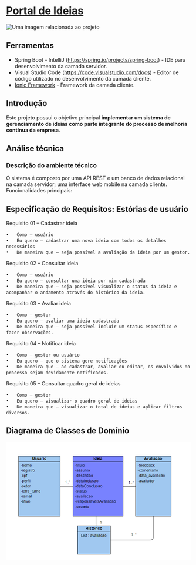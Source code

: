 # [Portal de Ideias](alanserafim.github.io/portaldeideias/)

<fig>
<img src="https://rockcontent.com/br/wp-content/uploads/sites/2/elementor/thumbs/modelo-de-projeto-p2he6clp7uhmwqd16ikv9jgz30a5liixoon908hej0.png" alt="Uma imagem relacionada ao projeto">
</fig>

## Ferramentas

* Spring Boot - IntelliJ (https://spring.io/projects/spring-boot) - IDE para desenvolvimento da camada servidor.
* Visual Studio Code (https://code.visualstudio.com/docs) - Editor de código utilizado no desenvolvimento da camada cliente.
* [Ionic Framework](https://ionicframework.com/) - Framework da camada cliente.

## Introdução

Este projeto possui o objetivo principal **implementar um sistema de gerenciamento de ideias como parte integrante do processo de melhoria contínua da empresa**.  


## Análise técnica

### Descrição do ambiente técnico

O sistema é composto por uma API REST e um banco de dados relacional na camada servidor; uma interface web mobile na camada cliente. Funcionalidades principais:

## Especificação de Requisitos: Estórias de usuário

Requisito 01 – Cadastrar ideia

    •	Como – usuário 
    •	Eu quero – cadastrar uma nova ideia com todos os detalhes necessários 
    •	De maneira que – seja possível a avaliação da ideia por um gestor.

Requisito 02 – Consultar ideia

    •	Como – usuário 
    •	Eu quero – consultar uma ideia por mim cadastrada 
    •	De maneira que – seja possível visualizar o status da ideia e acompanhar o andamento através do histórico da ideia.

Requisito 03 – Avaliar ideia

    •	Como – gestor 
    •	Eu quero – avaliar uma ideia cadastrada 
    •	De maneira que – seja possível incluir um status específico e fazer observações.

Requisito 04 – Notificar ideia

    •	Como – gestor ou usuário
    •	Eu quero – que o sistema gere notificações
    •	De maneira que – ao cadastrar, avaliar ou editar, os envolvidos no processo sejam devidamente notificados. 

Requisito 05 – Consultar quadro geral de ideias

    •	Como – gestor
    •	Eu quero – visualizar o quadro geral de ideias
    •	De maneira que – visualizar o total de ideias e aplicar filtros diversos.


## Diagrama de Classes de Domínio

![Diagrama de Classes](project/Business%20Class%20Diagram.png)

